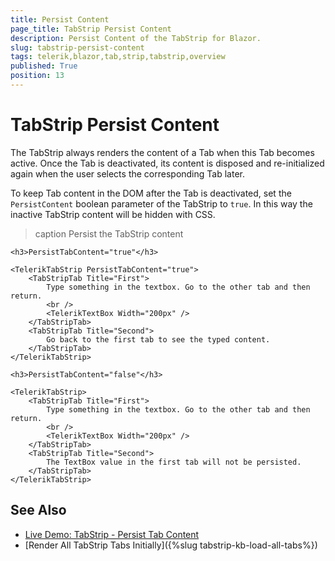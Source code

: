 ```yaml
---
title: Persist Content
page_title: TabStrip Persist Content
description: Persist Content of the TabStrip for Blazor.
slug: tabstrip-persist-content
tags: telerik,blazor,tab,strip,tabstrip,overview
published: True
position: 13
---
```


# TabStrip Persist Content

The TabStrip always renders the content of a Tab when this Tab becomes active. Once the Tab is deactivated, its content is disposed and re-initialized again when the user selects the corresponding Tab later.

To keep Tab content in the DOM after the Tab is deactivated, set the `PersistContent` boolean parameter of the TabStrip to `true`. In this way the inactive TabStrip content will be hidden with CSS.

>caption Persist the TabStrip content

````RAZOR
<h3>PersistTabContent="true"</h3>

<TelerikTabStrip PersistTabContent="true">
    <TabStripTab Title="First">
        Type something in the textbox. Go to the other tab and then return.
        <br />
        <TelerikTextBox Width="200px" />
    </TabStripTab>
    <TabStripTab Title="Second">
        Go back to the first tab to see the typed content.
    </TabStripTab>
</TelerikTabStrip>

<h3>PersistTabContent="false"</h3>

<TelerikTabStrip>
    <TabStripTab Title="First">
        Type something in the textbox. Go to the other tab and then return.
        <br />
        <TelerikTextBox Width="200px" />
    </TabStripTab>
    <TabStripTab Title="Second">
        The TextBox value in the first tab will not be persisted.
    </TabStripTab>
</TelerikTabStrip>
````

## See Also

* [Live Demo: TabStrip - Persist Tab Content](https://demos.telerik.com/blazor-ui/tabstrip/persist-content)
* [Render All TabStrip Tabs Initially]({%slug tabstrip-kb-load-all-tabs%})
